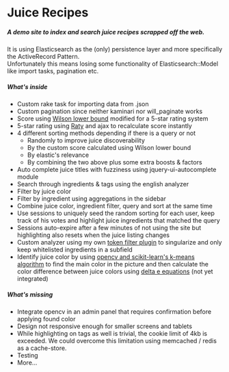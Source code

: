 # Juice Recipes

##### A demo site to index and search juice recipes scrapped off the web.

It is using Elasticsearch as the (only) persistence layer and more specifically the ActiveRecord Pattern.  
Unfortunately this means losing some functionality of Elasticsearch::Model like import tasks, pagination etc.

##### What's inside

- Custom rake task for importing data from .json
- Custom pagination since neither kaminari nor will_paginate works
- Score using [Wilson lower bound](http://www.evanmiller.org/how-not-to-sort-by-average-rating.html) modified for a 5-star rating system
- 5-star rating using [Raty](http://wbotelhos.com/raty) and ajax to recalculate score instantly
- 4 different sorting methods depending if there is a query or not
  - Randomly to improve juice discoverability
  - By the custom score calculated using Wilson lower bound
  - By elastic's relevance
  - By combining the two above plus some extra boosts & factors
- Auto complete juice titles with fuzziness using jquery-ui-autocomplete module
- Search through ingredients & tags using the english analyzer
- Filter by juice color
- Filter by ingredient using aggregations in the sidebar
- Combine juice color, ingredient filter, query and sort at the same time
- Use sessions to uniquely seed the random sorting for each user, keep track of his votes and highlight juice ingredients that matched the query
- Sessions auto-expire after a few minutes of not using the site but highlighting also resets when the juice listing changes
- Custom analyzer using my own [token filter plugin](https://github.com/freestyl3r/elasticsearch-inflections-token-filter) to singularize and only keep whitelisted ingredients in a subfield
- Identify juice color by using [opencv and scikit-learn's k-means algorithm](http://www.pyimagesearch.com/2014/05/26/opencv-python-k-means-color-clustering/) to find the main color in the picture and then calculate the color difference between juice colors using [delta e equations](http://python-colormath.readthedocs.org/en/latest/delta_e.html) (not yet integrated)

##### What's missing

- Integrate opencv in an admin panel that requires confirmation before applying found color
- Design not responsive enough for smaller screens and tablets
- While highlighting on tags as well is trivial, the cookie limit of 4kb is exceeded. We could overcome this limitation using memcached / redis as a cache-store.
- Testing
- More...
